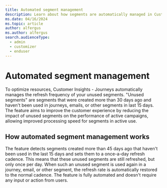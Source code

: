 ```yaml
---
title: Automated segment management
description: Learn about how segments are automatically managed in Customer Insights - Journeys.
ms.date: 04/16/2024
ms.topic: article
author: alfergus
ms.author: alfergus
search.audienceType: 
  - admin
  - customizer
  - enduser
---
```


# Automated segment management

To optimize resources, Customer Insights - Journeys automatically manages the refresh frequency of your unused segments. "Unused segments" are segments that were created more than 30 days ago and haven't been used in journeys, emails, or other segments in last 15 days. The feature aims to improve the customer experience by reducing the impact of unused segments on the performance of active campaigns, allowing improved processing speed for segments in active use.

## How automated segment management works

The feature detects segments created more than 45 days ago that haven't been used in the last 15 days and sets them to a once-a-day refresh cadence. This means that these unused segments are still refreshed, but only once per day. When such an unused segment is used again in a journey, email, or other segment, the refresh rate is automatically restored to the normal cadence. The feature is fully automated and doesn't require any input or action from users.
